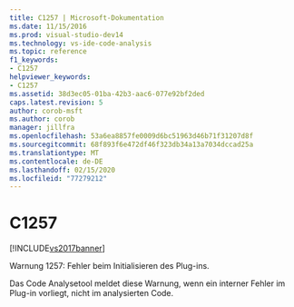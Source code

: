 ```yaml
---
title: C1257 | Microsoft-Dokumentation
ms.date: 11/15/2016
ms.prod: visual-studio-dev14
ms.technology: vs-ide-code-analysis
ms.topic: reference
f1_keywords:
- C1257
helpviewer_keywords:
- C1257
ms.assetid: 38d3ec05-01ba-42b3-aac6-077e92bf2ded
caps.latest.revision: 5
author: corob-msft
ms.author: corob
manager: jillfra
ms.openlocfilehash: 53a6ea8857fe0009d6bc51963d46b71f31207d8f
ms.sourcegitcommit: 68f893f6e472df46f323db34a13a7034dccad25a
ms.translationtype: MT
ms.contentlocale: de-DE
ms.lasthandoff: 02/15/2020
ms.locfileid: "77279212"
---
```

# <a name="c1257"></a>C1257
[!INCLUDE[vs2017banner](../includes/vs2017banner.md)]

Warnung 1257: Fehler beim Initialisieren des Plug-ins.  
  
 Das Code Analysetool meldet diese Warnung, wenn ein interner Fehler im Plug-in vorliegt, nicht im analysierten Code.
